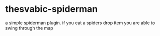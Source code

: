 # thesvabic-spiderman
a simple spiderman plugin. if you eat a spiders drop item you are able to swing through the map
